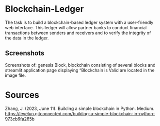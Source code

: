 # Blockchain-Ledger
The task is to build a blockchain-based ledger system with a user-friendly web interface. This ledger will allow partner banks to conduct financial transactions between senders and receivers and to verify the integrity of the data in the ledger.

## Screenshots 

Screenshots of: genesis Block, blockchain consisting of several blocks and streamlit application page displaying “Blockchain is Valid are located in the image file.

# Sources

Zhang, J. (2023, June 11). Building a simple blockchain in Python. Medium. https://levelup.gitconnected.com/building-a-simple-blockchain-in-python-973cb6fa265b 
